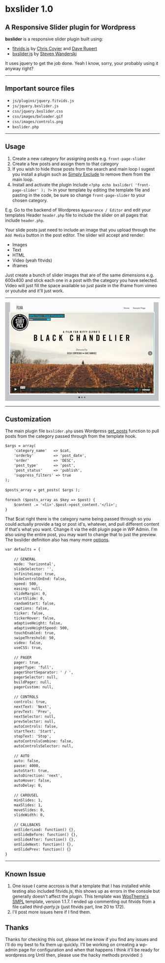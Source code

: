 bxslider 1.0
============

A Responsive Slider plugin for Wordpress
----------------------------------------

__bxslider__ is a responsive slider plugin built using:

*	[fitvids.js](http://fitvidsjs.com/) by [Chris Coyier](http://css-tricks.com "CSS-Tricks") and [Dave Rupert](http://daverupert.com "Paravel")
*	[bxslider.js](http://bxslider.com/) by [Steven Wanderski](http://stevenwanderski.com "bxSlider")

It uses jquery to get the job done. Yeah I know, sorry, your probably using it anyway right?

* * *

Important source files
----------------------

*	`js/plugins/jquery.fitvids.js`
*	`js/jquery.bxslider.js`
*	`css/jquery.bxslider.css`
*	`css/images/bxloader.gif`
*	`css/images/controls.png`
*	`bxslider.php`

* * *

Usage
-----

1.	Create a new category for assigning posts e.g. `front-page-slider`
2.	Create a few posts and assign them to that category
3.	If you wish to hide those posts from the search and main loop I sugest you install a plugin such as [Simply Exclude](http://www.codehooligans.com/projects/wordpress/simply-exclude/) to remove them from the main loop.
4.	Install and activate the plugin
Include `<?php echo bxslider( 'front-page-slider' ); ?>` in your template by editing the template file and pasting in the code, be sure so change `front-page-slider` to your chosen category.


E.g. Go to the backend of Wordpress `Appearance / Editor` and edit your templates Header `header.php` file to include the slider on all pages that include `header.php`.

Your slide posts just need to include an image that you upload through the `Add Media` button in the post editor. 
The slider will accept and render: 
*	Images
*	Text
*	HTML
*	Video (yeah fitvids)
*	iframes

Just create a bunch of slider images that are of the same dimensions e.g. 600x400 and stick each one in a post with the category you have selected. Video will just fill the space available so just paste in the iframe from vimeo or youtube and it'll just work.

* * *

![Example Image of bxslider plugin](/img/screenshot.jpg "Example of bxslider with vimeo video")

* * *

Customization
-------------

The main plugin file `bxslider.php` uses Wordpress [get_posts](http://codex.wordpress.org/Template_Tags/get_posts) function to pull posts from the category passed through from the template hook.

	$args = array(
		'category_name'   => $cat,
		'orderby'         => 'post_date',
		'order'           => 'DESC',
		'post_type'       => 'post',
		'post_status'     => 'publish',
		'suppress_filters' => true 
	);

	$posts_array = get_posts( $args ); 

	foreach ($posts_array as $key => $post) {
		$content .= '<li>'.$post->post_content.'</li>';
	}

That $cat right there is the category name being passed through so you could actually provide a tag or post id's, whatever, and pull different content if that's what you want. Change it via the edit plugin page in WP Admin.
I'm also using the entire post, you may want to change that to just the preview.
The bxslider definition also has many more [options](http://bxslider.com/options).

	var defaults = {
		
		// GENERAL
		mode: 'horizontal',
		slideSelector: '',
		infiniteLoop: true,
		hideControlOnEnd: false,
		speed: 500,
		easing: null,
		slideMargin: 0,
		startSlide: 0,
		randomStart: false,
		captions: false,
		ticker: false,
		tickerHover: false,
		adaptiveHeight: false,
		adaptiveHeightSpeed: 500,
		touchEnabled: true,
		swipeThreshold: 50,
		video: false,
		useCSS: true,
		
		// PAGER
		pager: true,
		pagerType: 'full',
		pagerShortSeparator: ' / ',
		pagerSelector: null,
		buildPager: null,
		pagerCustom: null,
		
		// CONTROLS
		controls: true,
		nextText: 'Next',
		prevText: 'Prev',
		nextSelector: null,
		prevSelector: null,
		autoControls: false,
		startText: 'Start',
		stopText: 'Stop',
		autoControlsCombine: false,
		autoControlsSelector: null,
		
		// AUTO
		auto: false,
		pause: 4000,
		autoStart: true,
		autoDirection: 'next',
		autoHover: false,
		autoDelay: 0,
		
		// CAROUSEL
		minSlides: 1,
		maxSlides: 1,
		moveSlides: 0,
		slideWidth: 0,
		
		// CALLBACKS
		onSliderLoad: function() {},
		onSlideBefore: function() {},
		onSlideAfter: function() {},
		onSlideNext: function() {},
		onSlidePrev: function() {}
	}

* * *

Known Issue
-----------

1.	One issue I came accross is that a template that I has installed while testing also included fitvids.js, this shows up as errors in the console but generally doesn't affect the plugin. This template was [WooTheme's SMPL](http://www.woothemes.com/products/smpl/) template, version 1.1.7. I ended up commenting out fitvids from a file called *third-party.js* (just fitvids part, line 20 to 172).
2.	I'll post more issues here if I find them.

Thanks
------

Thanks for checking this out, please let me know if you find any issues and i'll do my best to fix them up quickly.
I'll be working on crreating a wp-admin page for configuration and when that happens I think it'll be ready for wordpress.org
Until then, please use the hacky methods provided :)